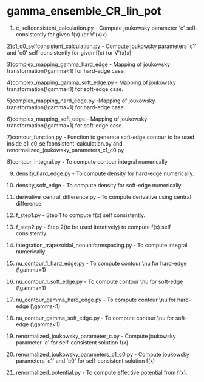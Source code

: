 # gamma_ensemble_CR_lin_pot
1) c_selfconsistent_calculation.py - Compute joukowsky parameter 'c' self-consistently for given f(x) (or V'(x)x)

2)c1_c0_selfconsistent_calculation.py  - Compute joukowsky parameters 'c1' and 'c0' self-consistently for given f(x) (or V'(x)x)

3)complex_mapping_gamma_hard_edge - Mapping of joukowsky transformation(\gamma<1) for hard-edge case.

4)complex_mapping_gamma_soft_edge.py - Mapping of joukowsky transformation(\gamma<1) for soft-edge case.

5)complex_mapping_hard_edge.py -Mapping of joukowsky transformation(\gamma=1) for hard-edge case.

6)complex_mapping_soft_edge - Mapping of joukowsky transformation(\gamma=1) for soft-edge case.

7)contour_function.py - Function to generate soft-edge contour to be used inside c1_c0_selfconsistent_calculation.py and renormalized_joukowsky_parameters_c1_c0.py

8)contour_integral.py - To compute contour integral numerically.

9) density_hard_edge.py - To compute density for hard-edge numerically.

10) density_soft_edge - To compute density for soft-edge numerically.

11) derivative_central_difference.py - To compute derivative using central difference

12) f_step1.py - Step 1 to compute f(x) self consistently.

13) f_step2.py - Step 2(to be used iteratively) to compute f(x) self consistently.

14) integration_trapezoidal_nonuniformspacing.py - To compute integral numerically.

15) nu_contour_1_hard_edge.py - To compute contour \nu for hard-edge (\gamma=1)

16) nu_contour_1_soft_edge.py - To compute contour \nu for soft-edge (\gamma=1)

17) nu_contour_gamma_hard_edge.py - To compute contour \nu for hard-edge (\gamma<1)

18) nu_contour_gamma_soft_edge.py - To compute contour \nu for soft-edge (\gamma<1)

19) renormalized_joukowsky_parameter_c.py - Compute joukowsky parameter 'c' for self-consistent solution f(x)

20) renormalized_joukowsky_parameters_c1_c0.py - Compute joukowsky parameters 'c1' and 'c0' for self-consistent solution f(x) 

21) renormalized_potential.py - To compute effective potential from f(x).  
